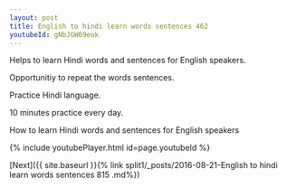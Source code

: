 ```yaml
---
layout: post
title: English to hindi learn words sentences 462 
youtubeId: gNbJGW69eok
---
```

 
 
Helps to learn Hindi words and sentences for English speakers.

Opportunitiy to repeat the words sentences. 

Practice Hindi language. 
 
10 minutes practice every day. 
 
How to learn Hindi words and sentences for English speakers 
 
{% include youtubePlayer.html id=page.youtubeId %}
 
 
[Next]({{ site.baseurl }}{% link  split1/_posts/2016-08-21-English to hindi learn words sentences 815 .md%})
 
